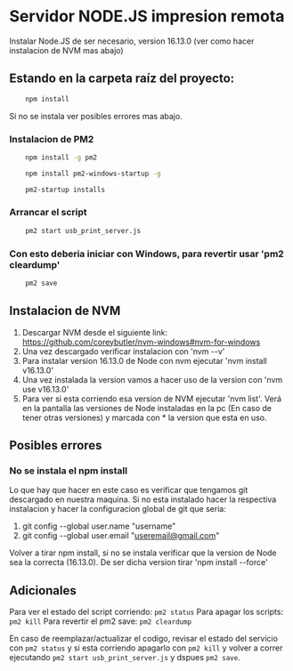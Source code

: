 # Servidor NODE.JS impresion remota

Instalar Node.JS de ser necesario, version 16.13.0 (ver como hacer instalacion de NVM mas abajo)

## Estando en la carpeta raíz del proyecto:

```bash
    npm install
```

Si no se instala ver posibles errores mas abajo.

### Instalacion de PM2

```bash
    npm install -g pm2
```

```bash
    npm install pm2-windows-startup -g
```

```bash
    pm2-startup installs
```

### Arrancar el script

```bash
    pm2 start usb_print_server.js
```

### Con esto deberia iniciar con Windows, para revertir usar 'pm2 cleardump'

```bash
    pm2 save
```

## Instalacion de NVM

1. Descargar NVM desde el siguiente link: https://github.com/coreybutler/nvm-windows#nvm-for-windows
2. Una vez descargado verificar instalacion con 'nvm --v'
3. Para instalar version 16.13.0 de Node con nvm ejecutar 'nvm install v16.13.0'
4. Una vez instalada la version vamos a hacer uso de la version con 'nvm use v16.13.0'
5. Para ver si esta corriendo esa version de NVM ejecutar 'nvm list'. Verá en la pantalla las versiones de Node instaladas en la pc (En caso de tener otras versiones) y marcada con \* la version que esta en uso.

## Posibles errores

### No se instala el npm install

Lo que hay que hacer en este caso es verificar que tengamos git descargado en nuestra maquina. Si no esta instalado hacer la respectiva instalacion y hacer la configuracion global de git que seria:

1. git config --global user.name "username"
2. git config --global user.email "useremail@gmail.com"

Volver a tirar npm install, si no se instala verificar que la version de Node sea la correcta (16.13.0). De ser dicha version tirar 'npm install --force'

## Adicionales

Para ver el estado del script corriendo: `pm2 status`
Para apagar los scripts: `pm2 kill`
Para revertir el pm2 save: `pm2 cleardump`

En caso de reemplazar/actualizar el codigo, revisar el estado del servicio con `pm2 status` y si esta corriendo
apagarlo con `pm2 kill` y volver a correr ejecutando `pm2 start usb_print_server.js` y dspues `pm2 save`.
